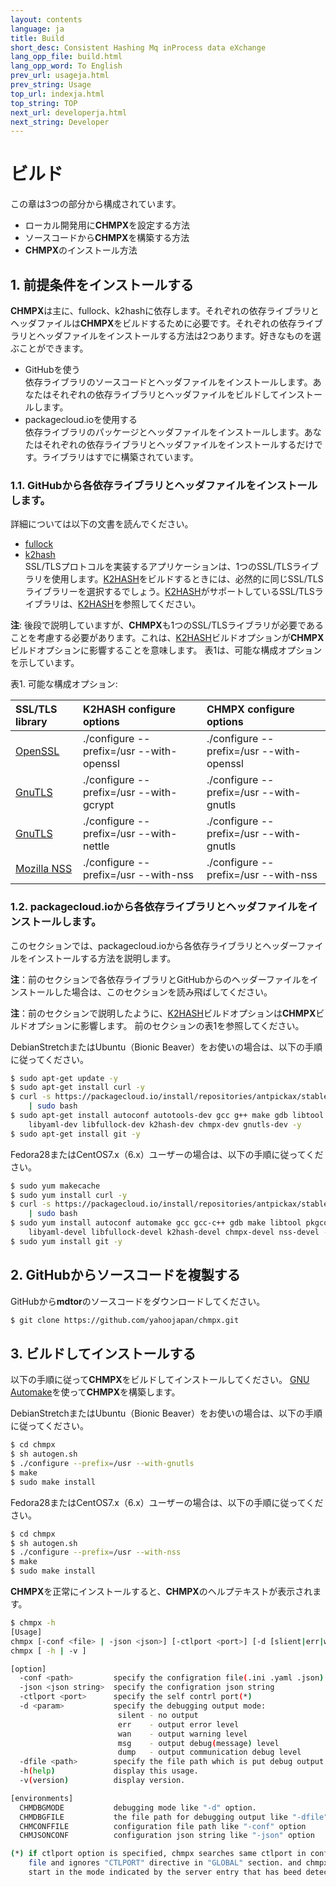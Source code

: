 ```yaml
---
layout: contents
language: ja
title: Build
short_desc: Consistent Hashing Mq inProcess data eXchange
lang_opp_file: build.html
lang_opp_word: To English
prev_url: usageja.html
prev_string: Usage
top_url: indexja.html
top_string: TOP
next_url: developerja.html
next_string: Developer
---
```

# ビルド

この章は3つの部分から構成されています。

* ローカル開発用に**CHMPX**を設定する方法
* ソースコードから**CHMPX**を構築する方法
* **CHMPX**のインストール方法

## 1. 前提条件をインストールする

**CHMPX**は主に、fullock、k2hashに依存します。それぞれの依存ライブラリとヘッダファイルは**CHMPX**をビルドするために必要です。それぞれの依存ライブラリとヘッダファイルをインストールする方法は2つあります。好きなものを選ぶことができます。

* GitHubを使う  
  依存ライブラリのソースコードとヘッダファイルをインストールします。あなたはそれぞれの依存ライブラリとヘッダファイルをビルドしてインストールします。
* packagecloud.ioを使用する  
  依存ライブラリのパッケージとヘッダファイルをインストールします。あなたはそれぞれの依存ライブラリとヘッダファイルをインストールするだけです。ライブラリはすでに構築されています。

### 1.1. GitHubから各依存ライブラリとヘッダファイルをインストールします。

詳細については以下の文書を読んでください。  
* [fullock](https://fullock.antpick.ax/build.html)
* [k2hash](https://k2hash.antpick.ax/build.html)  
SSL/TLSプロトコルを実装するアプリケーションは、1つのSSL/TLSライブラリを使用します。[K2HASH](https://k2hash.antpick.ax/build.html)をビルドするときには、必然的に同じSSL/TLSライブラリーを選択するでしょう。[K2HASH](https://k2hash.antpick.ax/build.html)がサポートしているSSL/TLSライブラリは、[K2HASH](https://k2hash.antpick.ax/build.html)を参照してください。

**注**: 後段で説明していますが、**CHMPX**も1つのSSL/TLSライブラリが必要であることを考慮する必要があります。これは、[K2HASH](https://k2hash.antpick.ax/build.html)ビルドオプションが**CHMPX**ビルドオプションに影響することを意味します。 表1は、可能な構成オプションを示しています。

表1. 可能な構成オプション:

| SSL/TLS library | K2HASH configure options | CHMPX configure options |
|:--|:--|:--|
| [OpenSSL](https://www.openssl.org/) | ./configure --prefix=/usr --with-openssl | ./configure --prefix=/usr --with-openssl |
| [GnuTLS](https://gnutls.org/) | ./configure --prefix=/usr --with-gcrypt | ./configure --prefix=/usr --with-gnutls |
| [GnuTLS](https://gnutls.org/) | ./configure --prefix=/usr --with-nettle | ./configure --prefix=/usr --with-gnutls |
| [Mozilla NSS](https://developer.mozilla.org/en-US/docs/Mozilla/Projects/NSS) | ./configure --prefix=/usr --with-nss | ./configure --prefix=/usr --with-nss |

### 1.2. packagecloud.ioから各依存ライブラリとヘッダファイルをインストールします。

このセクションでは、packagecloud.ioから各依存ライブラリとヘッダーファイルをインストールする方法を説明します。

**注**：前のセクションで各依存ライブラリとGitHubからのヘッダーファイルをインストールした場合は、このセクションを読み飛ばしてください。

**注**：前のセクションで説明したように、[K2HASH](https://k2hash.antpick.ax/build.html)ビルドオプションは**CHMPX**ビルドオプションに影響します。 前のセクションの表1を参照してください。

DebianStretchまたはUbuntu（Bionic Beaver）をお使いの場合は、以下の手順に従ってください。
```bash
$ sudo apt-get update -y
$ sudo apt-get install curl -y
$ curl -s https://packagecloud.io/install/repositories/antpickax/stable/script.deb.sh \
    | sudo bash
$ sudo apt-get install autoconf autotools-dev gcc g++ make gdb libtool pkg-config \
    libyaml-dev libfullock-dev k2hash-dev chmpx-dev gnutls-dev -y
$ sudo apt-get install git -y
```

Fedora28またはCentOS7.x（6.x）ユーザーの場合は、以下の手順に従ってください。
```bash
$ sudo yum makecache
$ sudo yum install curl -y
$ curl -s https://packagecloud.io/install/repositories/antpickax/stable/script.rpm.sh \
    | sudo bash
$ sudo yum install autoconf automake gcc gcc-c++ gdb make libtool pkgconfig \
    libyaml-devel libfullock-devel k2hash-devel chmpx-devel nss-devel -y
$ sudo yum install git -y
```

## 2. GitHubからソースコードを複製する

GitHubから**mdtor**のソースコードをダウンロードしてください。
```bash
$ git clone https://github.com/yahoojapan/chmpx.git
```

## 3. ビルドしてインストールする

以下の手順に従って**CHMPX**をビルドしてインストールしてください。 [GNU Automake](https://www.gnu.org/software/automake/)を使って**CHMPX**を構築します。

DebianStretchまたはUbuntu（Bionic Beaver）をお使いの場合は、以下の手順に従ってください。
```bash
$ cd chmpx
$ sh autogen.sh
$ ./configure --prefix=/usr --with-gnutls
$ make
$ sudo make install
```

Fedora28またはCentOS7.x（6.x）ユーザーの場合は、以下の手順に従ってください。
```bash
$ cd chmpx
$ sh autogen.sh
$ ./configure --prefix=/usr --with-nss
$ make
$ sudo make install
```

**CHMPX**を正常にインストールすると、**CHMPX**のヘルプテキストが表示されます。
```bash
$ chmpx -h
[Usage]
chmpx [-conf <file> | -json <json>] [-ctlport <port>] [-d [slient|err|wan|msg|dump]] [-dfile <debug file path>]
chmpx [ -h | -v ]

[option]
  -conf <path>         specify the configration file(.ini .yaml .json) path
  -json <json string>  specify the configration json string
  -ctlport <port>      specify the self contrl port(*)
  -d <param>           specify the debugging output mode:
                        silent - no output
                        err    - output error level
                        wan    - output warning level
                        msg    - output debug(message) level
                        dump   - output communication debug level
  -dfile <path>        specify the file path which is put debug output
  -h(help)             display this usage.
  -v(version)          display version.

[environments]
  CHMDBGMODE           debugging mode like "-d" option.
  CHMDBGFILE           the file path for debugging output like "-dfile" option.
  CHMCONFFILE          configuration file path like "-conf" option
  CHMJSONCONF          configuration json string like "-json" option

(*) if ctlport option is specified, chmpx searches same ctlport in configuration
    file and ignores "CTLPORT" directive in "GLOBAL" section. and chmpx will
    start in the mode indicated by the server entry that has beed detected.
```
